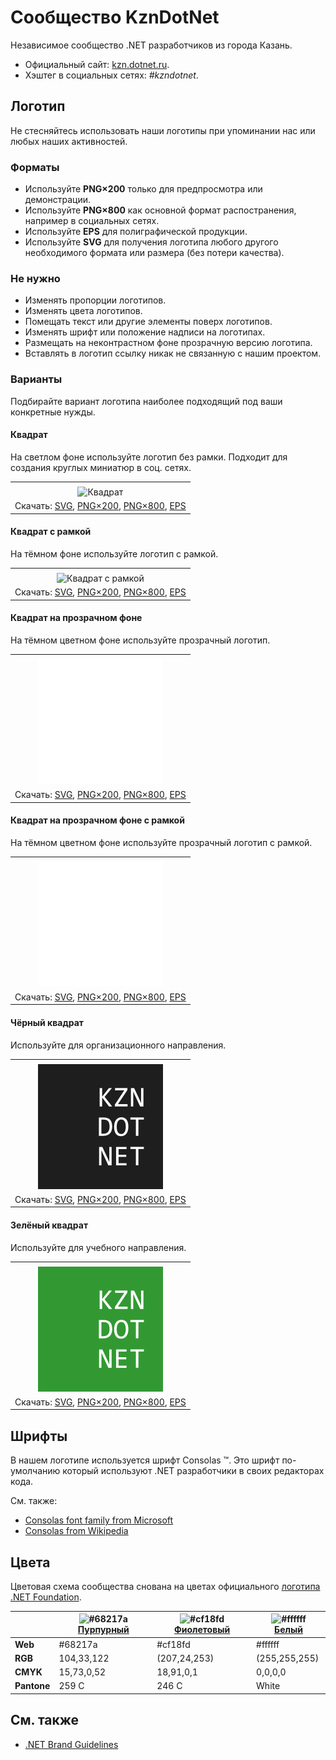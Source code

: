 ﻿# Сообщество KznDotNet

Независимое сообщество .NET разработчиков из города Казань.

- Официальный сайт: [kzn.dotnet.ru](https://kzn.dotnet.ru/).
- Хэштег в социальных сетях: _#kzndotnet_.

## Логотип

Не стесняйтесь использовать наши логотипы при упоминании нас или любых наших активностей.

### Форматы

- Используйте **PNG×200** только для предпросмотра или демонстрации.
- Используйте **PNG×800** как основной формат распостранения, например в социальных сетях.
- Используйте **EPS** для полиграфической продукции.
- Используйте **SVG** для получения логотипа любого другого необходимого формата или размера (без потери качества).

### Не нужно

- Изменять пропорции логотипов.
- Изменять цвета логотипов.
- Помещать текст или другие элементы поверх логотипов.
- Изменять шрифт или положение надписи на логотипах.
- Размещать на неконтрастном фоне прозрачную версию логотипа.
- Вставлять в логотип ссылку никак не связанную с нашим проектом.

### Варианты

Подбирайте вариант логотипа наиболее подходящий под ваши конкретные нужды.

#### Квадрат

На светлом фоне используйте логотип без рамки. Подходит для создания круглых миниатюр в соц. сетях.

|       |
| :---: |
|       |
| ![Квадрат](kzndotnet-logo-squared-200.png) |
| Скачать: [SVG](https://raw.githubusercontent.com/DotNetRu/BrandBook/master/Logo/Kzn/kzndotnet-logo-squared.svg), [PNG×200](https://raw.githubusercontent.com/DotNetRu/BrandBook/master/Logo/Kzn/kzndotnet-logo-squared-200.png), [PNG×800](https://raw.githubusercontent.com/DotNetRu/BrandBook/master/Logo/Kzn/kzndotnet-logo-squared-800.png), [EPS](https://raw.githubusercontent.com/DotNetRu/BrandBook/master/Logo/Kzn/kzndotnet-logo-squared.eps) |

#### Квадрат с рамкой

На тёмном фоне используйте логотип с рамкой.

|       |
| :---: |
|       |
| ![Квадрат с рамкой](kzndotnet-logo-squared-bordered-200.png) |
| Скачать: [SVG](https://raw.githubusercontent.com/DotNetRu/BrandBook/master/Logo/Kzn/kzndotnet-logo-squared-bordered.svg), [PNG×200](https://raw.githubusercontent.com/DotNetRu/BrandBook/master/Logo/Kzn/kzndotnet-logo-squared-bordered-200.png), [PNG×800](https://raw.githubusercontent.com/DotNetRu/BrandBook/master/Logo/Kzn/kzndotnet-logo-squared-bordered-800.png), [EPS](https://raw.githubusercontent.com/DotNetRu/BrandBook/master/Logo/Kzn/kzndotnet-logo-squared-bordered.eps) |

#### Квадрат на прозрачном фоне

На тёмном цветном фоне используйте прозрачный логотип.

|       |
| :---: |
|       |
| ![Квадрат на прозрачном фоне](kzndotnet-logo-squared-white-200.png) |
| Скачать: [SVG](https://raw.githubusercontent.com/DotNetRu/BrandBook/master/Logo/Kzn/kzndotnet-logo-squared-white.svg), [PNG×200](https://raw.githubusercontent.com/DotNetRu/BrandBook/master/Logo/Kzn/kzndotnet-logo-squared-white-200.png), [PNG×800](https://raw.githubusercontent.com/DotNetRu/BrandBook/master/Logo/Kzn/kzndotnet-logo-squared-white-800.png), [EPS](https://raw.githubusercontent.com/DotNetRu/BrandBook/master/Logo/Kzn/kzndotnet-logo-squared-white.eps) |

#### Квадрат на прозрачном фоне с рамкой

На тёмном цветном фоне используйте прозрачный логотип с рамкой.

|       |
| :---: |
|       |
| ![Квадрат на прозрачном фоне с рамкой](kzndotnet-logo-squared-white-bordered-200.png) |
| Скачать: [SVG](https://raw.githubusercontent.com/DotNetRu/BrandBook/master/Logo/Kzn/kzndotnet-logo-squared-white-bordered.svg), [PNG×200](https://raw.githubusercontent.com/DotNetRu/BrandBook/master/Logo/Kzn/kzndotnet-logo-squared-white-bordered-200.png), [PNG×800](https://raw.githubusercontent.com/DotNetRu/BrandBook/master/Logo/Kzn/kzndotnet-logo-squared-white-bordered-800.png), [EPS](https://raw.githubusercontent.com/DotNetRu/BrandBook/master/Logo/Kzn/kzndotnet-logo-squared-white-bordered.eps) |

#### Чёрный квадрат

Используйте для организационного направления.

|       |
| :---: |
|       |
| ![Чёрный квадрат](kzndotnet-logo-squared-black-200.png) |
| Скачать: [SVG](https://raw.githubusercontent.com/DotNetRu/BrandBook/master/Logo/Kzn/kzndotnet-logo-squared-black.svg), [PNG×200](https://raw.githubusercontent.com/DotNetRu/BrandBook/master/Logo/Kzn/kzndotnet-logo-squared-black-200.png), [PNG×800](https://raw.githubusercontent.com/DotNetRu/BrandBook/master/Logo/Kzn/kzndotnet-logo-squared-black-800.png), [EPS](https://raw.githubusercontent.com/DotNetRu/BrandBook/master/Logo/Kzn/kzndotnet-logo-squared-black.eps) |

#### Зелёный квадрат

Используйте для учебного направления.

|       |
| :---: |
|       |
| ![Зелёный квадрат](kzndotnet-logo-squared-green-200.png) |
| Скачать: [SVG](https://raw.githubusercontent.com/DotNetRu/BrandBook/master/Logo/Kzn/kzndotnet-logo-squared-green.svg), [PNG×200](https://raw.githubusercontent.com/DotNetRu/BrandBook/master/Logo/Kzn/kzndotnet-logo-squared-green-200.png), [PNG×800](https://raw.githubusercontent.com/DotNetRu/BrandBook/master/Logo/Kzn/kzndotnet-logo-squared-green-800.png), [EPS](https://raw.githubusercontent.com/DotNetRu/BrandBook/master/Logo/Kzn/kzndotnet-logo-squared-green.eps) |

## Шрифты

В нашем логотипе используется шрифт Consolas ™. Это шрифт по-умолчанию который используют .NET разработчики в своих редакторах кода.

См. также:

- [Consolas font family from Microsoft](https://docs.microsoft.com/en-us/typography/font-list/consolas)
- [Consolas from Wikipedia](https://en.wikipedia.org/wiki/Consolas)

## Цвета

Цветовая схема сообщества снована на цветах официального [логотипа .NET Foundation](https://github.com/dotnet/swag/tree/master/logo).

|             | ![#68217a](https://placehold.it/15/68217a/ffffff?text=+) [Пурпурный](https://www.color-hex.com/color/68217a) | ![#cf18fd](https://placehold.it/15/cf18fd/ffffff?text=+) [Фиолетовый](https://www.color-hex.com/color/cf18fd) | ![#ffffff](https://placehold.it/15/ffffff/ffffff?text=+) [Белый](https://www.color-hex.com/color/ffffff) |
| ----------- | ---------- | ------------ | ------------- |
| **Web**     | #68217a    | #cf18fd      | #ffffff       |
| **RGB**     | 104,33,122 | (207,24,253) | (255,255,255) |
| **CMYK**    | 15,73,0,52 | 18,91,0,1    | 0,0,0,0       |
| **Pantone** | 259 C      | 246 C        | White         |

## См. также

- [.NET Brand Guidelines](https://github.com/dotnet/brand)

